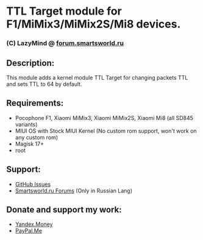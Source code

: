 # TTL Target module for F1/MiMix3/MiMix2S/Mi8 devices.
### (C) LazyMind @ [forum.smartsworld.ru](https://forum.smartsworld.ru/users/lazymind.759/)

## Description:
This module adds a kernel module TTL Target for changing packets TTL and sets TTL to 64 by default.

## Requirements:
 - Pocophone F1, Xiaomi MiMix3, Xiaomi MiMix2S, Xiaomi Mi8 (all SD845 variants)
 - MIUI OS with Stock MIUI Kernel (No custom rom support, won't work on any custom rom)
 - Magisk 17+
 - root
 
 ## Support:
 - [GitHub Issues](https://github.com/Magisk-Modules-Repo/ttlfix_f1mi8/issues)
 - [Smartsworld.ru Forums](https://forum.smartsworld.ru/view/proshivki-miui-xiaomi-mi-8.237/post-12203) (Only in Russian Lang)

## Donate and support my work:
 - [Yandex.Money](https://yasobe.ru/na/lazymind)
 - [PayPal.Me](https://www.paypal.me/LazyMind)
